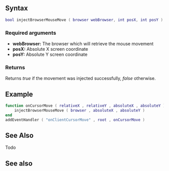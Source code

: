 Syntax
------

``` lua
bool injectBrowserMouseMove ( browser webBrowser, int posX, int posY )
```

### Required arguments

-   **webBrowser:** The browser which will retrieve the mouse movement
-   **posX:** Absolute X screen coordinate
-   **posY:** Absolute Y screen coordinate

### Returns

Returns *true* if the movement was injected successfully, *false* otherwise.

Example
-------

``` lua
function onCursorMove ( relativeX , relativeY , absoluteX , absoluteY ) 
    injectBrowserMouseMove ( browser , absoluteX , absoluteY ) 
end 
addEventHandler ( "onClientCursorMove" , root , onCursorMove )
```

See Also
--------

Todo

See also
--------
